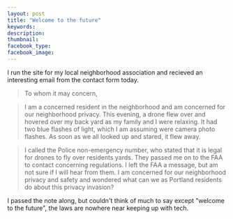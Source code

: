```yaml
---
layout: post
title: "Welcome to the future"
keywords:
description:
thumbnail:
facebook_type:
facebook_image:
---
```

I run the site for my local neighborhood association and recieved an interesting email from the contact form today.

> To whom it may concern,

> I am a concerned resident in the neighborhood and am concerned for our neighborhood privacy. This evening, a drone flew over and hovered over my back yard as my family and I were relaxing. It had two blue flashes of light, which I am assuming were camera photo flashes. As soon as we all looked up and stared, it flew away.

> I called the Police non-emergency number, who stated that it is legal for drones to fly over residents yards. They passed me on to the FAA to contact concerning regulations. I left the FAA a message, but am not sure if I will hear from them. I am concerned for our neighborhood privacy and safety and wondered what can we as Portland residents do about this privacy invasion?

I passed the note along, but couldn't think of much to say except "welcome to the future", the laws are nowhere near keeping up with tech.
